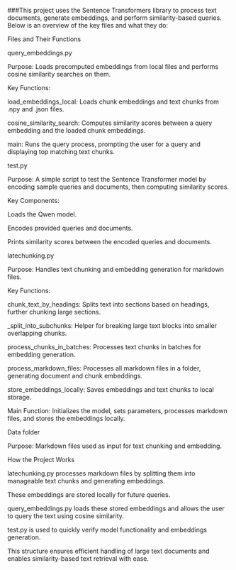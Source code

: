 ###This project uses the Sentence Transformers library to process text documents, generate embeddings, and perform similarity-based queries. Below is an overview of the key files and what they do:

Files and Their Functions

query_embeddings.py

Purpose: Loads precomputed embeddings from local files and performs cosine similarity searches on them.

Key Functions:

load_embeddings_local: Loads chunk embeddings and text chunks from .npy and .json files.

cosine_similarity_search: Computes similarity scores between a query embedding and the loaded chunk embeddings.

main: Runs the query process, prompting the user for a query and displaying top matching text chunks.

test.py

Purpose: A simple script to test the Sentence Transformer model by encoding sample queries and documents, then computing similarity scores.

Key Components:

Loads the Qwen model.

Encodes provided queries and documents.

Prints similarity scores between the encoded queries and documents.

latechunking.py

Purpose: Handles text chunking and embedding generation for markdown files.

Key Functions:

chunk_text_by_headings: Splits text into sections based on headings, further chunking large sections.

_split_into_subchunks: Helper for breaking large text blocks into smaller overlapping chunks.

process_chunks_in_batches: Processes text chunks in batches for embedding generation.

process_markdown_files: Processes all markdown files in a folder, generating document and chunk embeddings.

store_embeddings_locally: Saves embeddings and text chunks to local storage.

Main Function: Initializes the model, sets parameters, processes markdown files, and stores the embeddings locally.

Data folder

Purpose: Markdown files used as input for text chunking and embedding.

How the Project Works

latechunking.py processes markdown files by splitting them into manageable text chunks and generating embeddings.

These embeddings are stored locally for future queries.

query_embeddings.py loads these stored embeddings and allows the user to query the text using cosine similarity.

test.py is used to quickly verify model functionality and embeddings generation.

This structure ensures efficient handling of large text documents and enables similarity-based text retrieval with ease.
